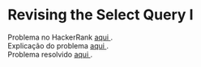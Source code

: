 # Revising the Select Query I

Problema no HackerRank <a href="https://www.hackerrank.com/challenges/revising-the-select-query/problem"> aqui </a>. </br>
Explicação do problema <a href="./Problem.pdf"> aqui </a>.
</br>
Problema resolvido <a href="./submission.sql"> aqui </a>.